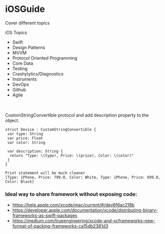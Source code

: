 # iOSGuide
Cover different topics

iOS Topics

- Swift
- Design Patterns
 - MVVM
 - Protocol Oriented Programming
- Core Data
- Testing
- Crashylytics/Diagnostics
- Instruments
- DevOps
- Github
- Agile

<br><br>
CustomStringConvertible protocol and add description property to the object.
```
struct Device : CustomStringConvertible {
 var type: String
 var price: Float
 var color: String

 var description: String {
  return "Type: \(type), Price: \(price), Color: \(color)"
 }
}
```
```
Print statement will be much cleaner 
[Type: iPhone, Price: 799.0, Color: White, Type: iPhone, Price: 699.0, Color: Black]
```

### Ideal way to share framework without exposing code: 
- https://help.apple.com/xcode/mac/current/#/dev6f6ac218b
- https://developer.apple.com/documentation/xcode/distributing-binary-frameworks-as-swift-packages
- https://medium.com/trueengineering/xcode-and-xcframeworks-new-format-of-packing-frameworks-ca15db2381d3
